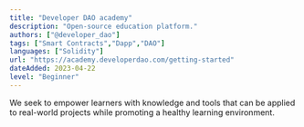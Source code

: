 ```yaml
---
title: "Developer DAO academy"
description: "Open-source education platform."
authors: ["@developer_dao"]
tags: ["Smart Contracts","Dapp","DAO"]
languages: ["Solidity"]
url: "https://academy.developerdao.com/getting-started"
dateAdded: 2023-04-22
level: "Beginner"
---
```


We seek to empower learners with knowledge and tools that can be applied to real-world projects while promoting a healthy learning environment.